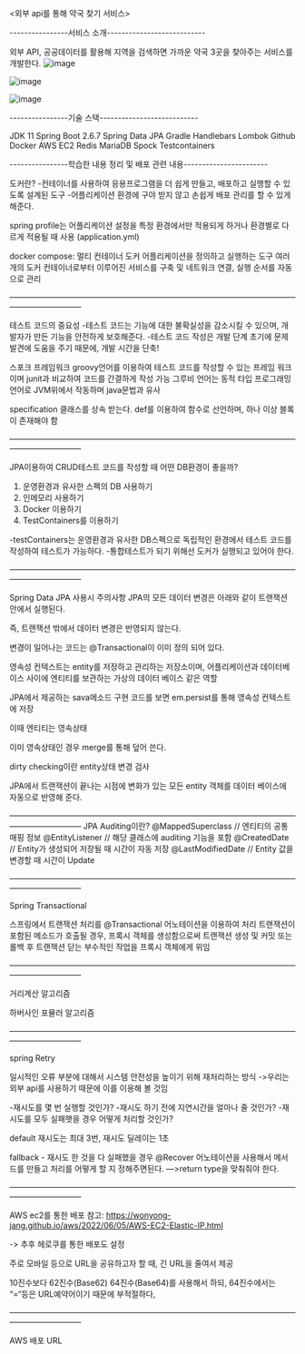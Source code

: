<외부 api를 통해 약국 찾기 서비스>


----------------서비스 소개---------------------------

외부 API, 공공데이터를 활용해 지역을 검색하면 가까운 약국 3곳을 찾아주는
서비스를 개발한다.
![image](https://github.com/Choi-InHo/kakaoApi/assets/146165158/b925f0e5-1676-45c7-b598-71b0504de5fd)

![image](https://github.com/Choi-InHo/kakaoApi/assets/146165158/6d809988-3517-494a-9f81-be5056a3f379)

![image](https://github.com/Choi-InHo/kakaoApi/assets/146165158/2a983589-7344-40c0-a78e-fccf72847879)



----------------기술 스택---------------------------


JDK 11
Spring Boot 2.6.7
Spring Data JPA
Gradle
Handlebars
Lombok
Github
Docker
AWS EC2
Redis
MariaDB
Spock
Testcontainers


----------------학습한 내용 정리 및 배포 관련 내용-----------------------


도커란?
-컨테이너를 사용하여 응용프로그램을 더 쉽게 만들고, 배포하고 실행할 수 있도록 설계된 도구
-어플리케이션 환경에 구야 받지 않고 손쉽게 배포 관리를 할 수 있게 해준다.

spring profile는 어플리케이션 설정을 특정 환경에서만 적용되게 하거나 환경별로 다르게 적용될 때 사용
(application.yml)

docker compose:
멀티 컨테이너 도커 어플리케이션을 정의하고 실행하는 도구
여러개의 도커 컨테이너로부터 이루어진 서비스를 구축 및 네트워크 연결, 실행 순서를 자동으로 관리


—————————————————————————————————————————————


테스트 코드의 중요성
-테스트 코드는 기능에 대한 불확실성을 감소시킬 수 있으며, 개발자가 만든 기능을 안전하게 보호해준다.
-테스트 코드 작성은 개발 단계 초기에 문제 발견에 도움을 주기 때문에, 개발 시간을 단축!

스포크 프레임워크
groovy언어를 이용하여 테스트 코드를 작성할 수 있는 프레임 워크이며 junit과 비교하여 코드를 간결하게 작성 가능
그루비 언어는 동적 타입 프로그래밍 언어로 JVM위에서 작동하며 java문법과 유사

specification 클래스를 상속 받는다.
def를 이용하여 함수로 선언하며, 하나 이상 블록이 존재해야 함


—————————————————————————————————————————————

JPA이용하여 CRUD테스트 코드를 작성할 때 어떤 DB환경이 좋을까?
1. 운영환경과 유사한 스펙의 DB 사용하기
2. 인메모리 사용하기
3. Docker 이용하기
4. TestContainers를 이용하기

-testContainers는 운영환경과 유사한 DB스펙으로 독립적인 환경에서 테스트 코드를 작성하여 테스트가 가능하다.
-통합테스트가 되기 위해선 도커가 실행되고 있어야 한다.


—————————————————————————————————————————————

Spring Data JPA 사용시 주의사항
JPA의 모든 데이터 변경은 아래와 같이 트랜잭션 안에서 실행된다.

즉, 트랜잭션 밖에서 데이터 변경은 반영되지 않는다.

변경이 일어나는 코드는 @Transactional이 이미 정의 되어 있다.

영속성 컨텍스트는 entity를 저장하고 관리하는 저장소이며, 어플리케이션과 데이터베이스 사이에 엔티티를 보관하는 가상의
데이터 베이스 같은 역할

JPA에서 제공하는 sava메소드 구현 코드를 보면 em.persist를 통해 영속성 컨텍스트에 저장

이때 엔티티는 영속상태

이미 영속상태인 경우 merge를 통해 덮어 쓴다.

dirty checking이란 entity상태 변경 검사

JPA에서 트랜잭션이 끝나는 시점에 변화가 있는 모든 entity 객체를 데이터 베이스에 자동으로 반영해 준다.

—————————————————————————————————————————————
JPA Auditing이란?
@MappedSuperclass // 엔티티의 공통 매핑 정보
@EntityListener // 해당 클래스에 auditing 기능을 포함
@CreatedDate // Entity가 생성되어 저장될 때 시간이 자동 저장
@LastModifiedDate // Entity 값을 변경할 때 시간이 Update

—————————————————————————————————————————————


Spring Transactional

스프링에서 트랜잭션 처리를 @Transactional 어노테이션을 이용하여 처리
트랜잭션이 포함된 메소드가 호출될 경우, 프록시 객체를 생성함으로써 트랜잭션 생성 및 커밋 또는 롤백 후 트랜잭션 닫는
부수적인 작업을 프록시 객체에게 위임

—————————————————————————————————————————————


거리계산 알고리즘

하버사인 포뮬러 알고리즘


—————————————————————————————————————————————


spring Retry

일시적인 오류 부분에 대해서 시스템 안전성을 높이기 위해 재처리하는 방식
->우리는 외부 api를 사용하기 때문에 이를 이용해 볼 것임

-재시도를 몇 번 실행할 것인가?
-재시도 하기 전에 지연시간을 얼마나 줄 것인가?
-재시도를 모두 실패햇을 경우 어떻게 처리할 것인가?

default 재시도는 최대 3번, 재시도 딜레이는 1초

fallback - 재시도 한 것을 다 실패했을 경우
@Recover 어노테이션을 사용해서 메서드를 만들고 처리를 어떻게 할 지 정해주면된다.
—>return type을 맞춰줘야 한다.


—————————————————————————————————————————————


AWS ec2를 통한 배포
참고: https://wonyong-jang.github.io/aws/2022/06/05/AWS-EC2-Elastic-IP.html

-> 추후 헤로쿠를 통한 배포도 설정




주로 모바일 등으로 URL을 공유하고자 할 때, 긴 URL을 줄여서 제공

10진수보다 62진수(Base62) 64진수(Base64)를 사용해서 하되,
64진수에서는 “=“등은 URL예약어이기 때문에 부적절하다,

—————————————————————————————————————————————

AWS 배포 URL
